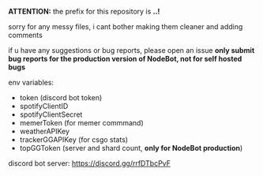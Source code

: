 <strong>ATTENTION:</strong> the prefix for this repository is <strong>..!</strong>

sorry for any messy files, i cant bother making them cleaner and adding comments

if u have any suggestions or bug reports, please open an issue
<b>only submit bug reports for the production version of NodeBot, not for self hosted bugs</b>

env variables:
- token (discord bot token)
- spotifyClientID
- spotifyClientSecret
- memerToken (for memer commmand)
- weatherAPIKey
- trackerGGAPIKey (for csgo stats)
- topGGToken (server and shard count, <b>only for NodeBot production</b>)

discord bot server: https://discord.gg/rrfDTbcPvF